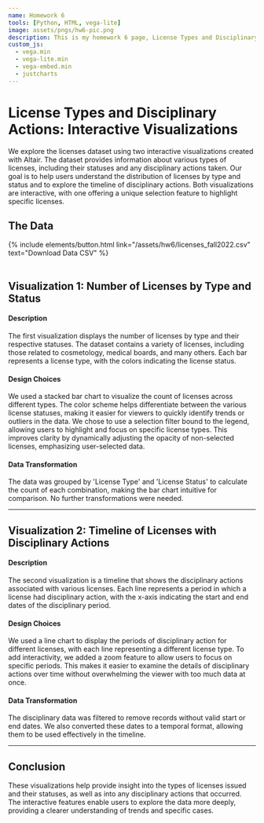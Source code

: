 ```yaml
---
name: Homework 6
tools: [Python, HTML, vega-lite]
image: assets/pngs/hw6-pic.png
description: This is my homework 6 page, License Types and Disciplinary Actions - Interactive Visualizations
custom_js:
  - vega.min
  - vega-lite.min
  - vega-embed.min
  - justcharts
---
```



# License Types and Disciplinary Actions: Interactive Visualizations

We explore the licenses dataset using two interactive visualizations created with Altair. The dataset provides information about various types of licenses, including their statuses and any disciplinary actions taken. Our goal is to help users understand the distribution of licenses by type and status and to explore the timeline of disciplinary actions. Both visualizations are interactive, with one offering a unique selection feature to highlight specific licenses.

## The Data

<div class="left" style="display: block;">
{% include elements/button.html link="/assets/hw6/licenses_fall2022.csv" text="Download Data CSV" %}
</div>
<br/>

## Visualization 1: Number of Licenses by Type and Status

<vegachart schema-url="/assets/hw6/number_of_licenses_by_type_and_status.json" style="width: 100%"></vegachart>

#### Description
The first visualization displays the number of licenses by type and their respective statuses. The dataset contains a variety of licenses, including those related to cosmetology, medical boards, and many others. Each bar represents a license type, with the colors indicating the license status.

#### Design Choices
We used a stacked bar chart to visualize the count of licenses across different types. The color scheme helps differentiate between the various license statuses, making it easier for viewers to quickly identify trends or outliers in the data. We chose to use a selection filter bound to the legend, allowing users to highlight and focus on specific license types. This improves clarity by dynamically adjusting the opacity of non-selected licenses, emphasizing user-selected data.

#### Data Transformation
The data was grouped by 'License Type' and 'License Status' to calculate the count of each combination, making the bar chart intuitive for comparison. No further transformations were needed.

---

## Visualization 2: Timeline of Licenses with Disciplinary Actions

<vegachart schema-url="/assets/hw6/timeline_of_licenses_with_disciplinary_actions.json" style="width: 100%"></vegachart>

#### Description

The second visualization is a timeline that shows the disciplinary actions associated with various licenses. Each line represents a period in which a license had disciplinary action, with the x-axis indicating the start and end dates of the disciplinary period.

#### Design Choices

We used a line chart to display the periods of disciplinary action for different licenses, with each line representing a different license type. To add interactivity, we added a zoom feature to allow users to focus on specific periods. This makes it easier to examine the details of disciplinary actions over time without overwhelming the viewer with too much data at once.

#### Data Transformation

The disciplinary data was filtered to remove records without valid start or end dates. We also converted these dates to a temporal format, allowing them to be used effectively in the timeline.

---

## Conclusion
These visualizations help provide insight into the types of licenses issued and their statuses, as well as into any disciplinary actions that occurred. The interactive features enable users to explore the data more deeply, providing a clearer understanding of trends and specific cases.